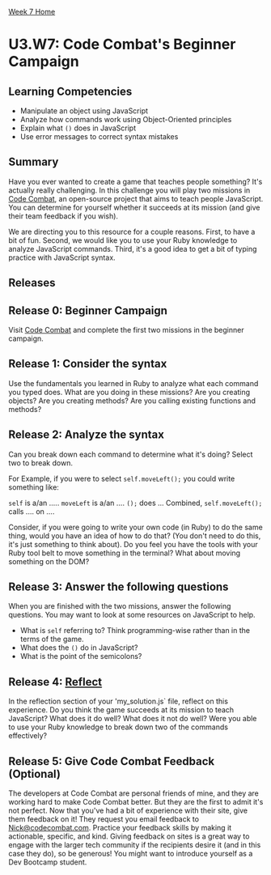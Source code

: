 [Week 7 Home](../)
# U3.W7: Code Combat's Beginner Campaign

## Learning Competencies
- Manipulate an object using JavaScript
- Analyze how commands work using Object-Oriented principles
- Explain what `()` does in JavaScript
- Use error messages to correct syntax mistakes

## Summary
Have you ever wanted to create a game that teaches people something? It's actually really challenging. In this challenge you will play two missions in [Code Combat](http://codecombat.com/play), an open-source project that aims to teach people JavaScript. You can determine for yourself whether it succeeds at its mission (and give their team feedback if you wish).

We are directing you to this resource for a couple reasons. First, to have a bit of fun. Second, we would like you to use your Ruby knowledge to analyze JavaScript commands. Third, it's a good idea to get a bit of typing practice with JavaScript syntax.

## Releases

## Release 0: Beginner Campaign
Visit [Code Combat](http://codecombat.com/play) and complete the first two missions in the beginner campaign.

## Release 1: Consider the syntax
Use the fundamentals you learned in Ruby to analyze what each command you typed does. What are you doing in these missions? Are you creating objects? Are you creating methods? Are you calling existing functions and methods?

## Release 2: Analyze the syntax
Can you break down each command to determine what it's doing? Select two to break down.

For Example, if you were to select `self.moveLeft();` you could write something like:

`self` is a/an .....
`moveLeft` is a/an ....
`();` does ...
Combined, `self.moveLeft();` calls .... on ....

Consider, if you were going to write your own code (in Ruby) to do the same thing, would you have an idea of how to do that? (You don't need to do this, it's just something to think about). Do you feel you have the tools with your Ruby tool belt to move something in the terminal? What about moving something on the DOM?

## Release 3: Answer the following questions
When you are finished with the two missions, answer the following questions. You may want to look at some resources on JavaScript to help.
  - What is `self` referring to? Think programming-wise rather than in the terms of the game.
  - What does the `()` do in JavaScript?
  - What is the point of the semicolons?

## Release 4: [Reflect](https://github.com/Devbootcamp/phase-0-handbook/blob/master/coding-references/reflection-guidelines.md)
In the reflection section of your 'my_solution.js` file, reflect on this experience. Do you think the game succeeds at its mission to teach JavaScript? What does it do well? What does it not do well? Were you able to use your Ruby knowledge to break down two of the commands effectively?

## Release 5: Give Code Combat Feedback (Optional)
The developers at Code Combat are personal friends of mine, and they are working hard to make Code Combat better. But they are the first to admit it's not perfect. Now that you've had a bit of experience with their site, give them feedback on it! They request you email feedback to <Nick@codecombat.com>. Practice your feedback skills by making it actionable, specific, and kind. Giving feedback on sites is a great way to engage with the larger tech community if the recipients desire it (and in this case they do), so be generous! You might want to introduce yourself as a Dev Bootcamp student.
